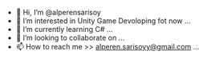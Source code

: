 - 👋 Hi, I’m @alperensarisoy
- 👀 I’m interested in Unity Game Devoloping fot now ...
- 🌱 I’m currently learning C# ...
- 💞️ I’m looking to collaborate on ...
- 📫 How to reach me >> alperen.sarisoyy@gmail.com ...

<!---
alperensarisoy/alperensarisoy is a ✨ special ✨ repository because its `README.md` (this file) appears on your GitHub profile.
You can click the Preview link to take a look at your changes.
--->
